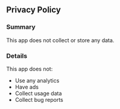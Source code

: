## Privacy Policy

### Summary

This app does not collect or store any data.

### Details

This app does not:

* Use any analytics
* Have ads
* Collect usage data
* Collect bug reports

